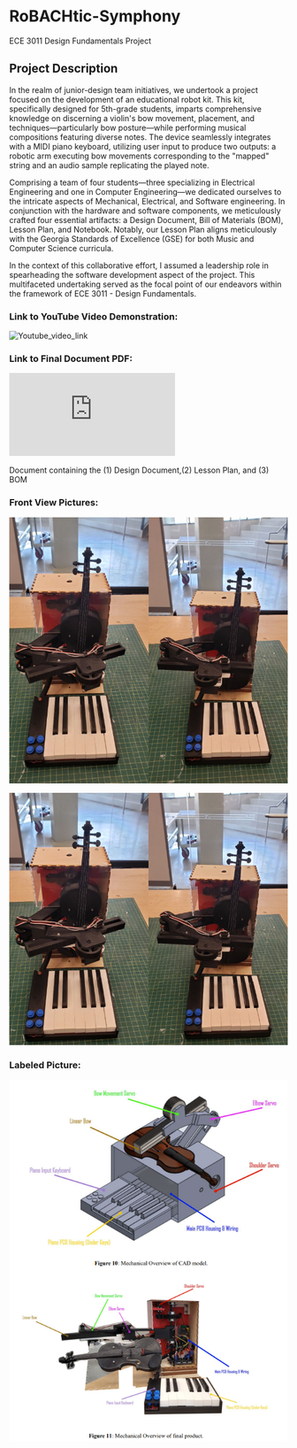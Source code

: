 # RoBACHtic-Symphony
ECE 3011 Design Fundamentals Project

## Project Description

In the realm of junior-design team initiatives, we undertook a project focused on the development of an educational robot kit. This kit, specifically designed for 5th-grade students, imparts comprehensive knowledge on discerning a violin's bow movement, placement, and techniques—particularly bow posture—while performing musical compositions featuring diverse notes. The device seamlessly integrates with a MIDI piano keyboard, utilizing user input to produce two outputs: a robotic arm executing bow movements corresponding to the "mapped" string and an audio sample replicating the played note.

Comprising a team of four students—three specializing in Electrical Engineering and one in Computer Engineering—we dedicated ourselves to the intricate aspects of Mechanical, Electrical, and Software engineering. In conjunction with the hardware and software components, we meticulously crafted four essential artifacts: a Design Document, Bill of Materials (BOM), Lesson Plan, and Notebook. Notably, our Lesson Plan aligns meticulously with the Georgia Standards of Excellence (GSE) for both Music and Computer Science curricula.

In the context of this collaborative effort, I assumed a leadership role in spearheading the software development aspect of the project. This multifaceted undertaking served as the focal point of our endeavors within the framework of ECE 3011 - Design Fundamentals.

### Link to YouTube Video Demonstration: 
![Youtube_video_link](https://youtu.be/gud--ybyr-s?si=2pJu3Hc5zI2o3BWv)

### Link to Final Document PDF: 
![Documentation_pdf](https://github.com/BellLabsEra/RoBACHtic-Symphony/blob/main/ECE3011%20Team%20C2%20Final%20Document%20Package.pdf)

Document containing the (1) Design Document,(2) Lesson Plan, and (3) BOM

### Front View Pictures:

![Front_View_Pic1](https://github.com/BellLabsEra/RoBACHtic-Symphony/blob/main/Front_View_of_RoBachtic_Symphony_Final_Build_pic1.png)

![Front_View_Pic2](https://github.com/BellLabsEra/RoBACHtic-Symphony/blob/main/Front_View_of_RoBachtic_Symphony_Final_Build_pic2.png)

### Labeled Picture:

![Labeled_Picture](https://github.com/BellLabsEra/RoBACHtic-Symphony/blob/main/Alt_View_of_RoBachtic_Symphony_Final_Build_pics.png)